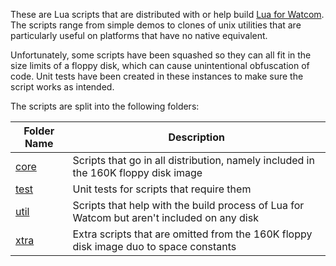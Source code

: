 These are Lua scripts that are distributed with or help build 
[Lua for Watcom](https://github.com/Lethja/lua-watcom).
The scripts range from simple demos to clones of unix utilities
that are particularly useful on platforms that have no native equivalent.

Unfortunately, some scripts have been squashed
so they can all fit in the size limits of a floppy disk, 
which can cause unintentional obfuscation of code.
Unit tests have been created in these instances to make sure the script works
as intended.

The scripts are split into the following folders:

| Folder Name    | Description                                                                                |
|----------------|--------------------------------------------------------------------------------------------|
| [core](./core) | Scripts that go in all distribution, namely included in the 160K floppy disk image         |
| [test](./test) | Unit tests for scripts that require them                                                   |
| [util](./util) | Scripts that help with the build process of Lua for Watcom but aren't included on any disk | 
| [xtra](./xtra) | Extra scripts that are omitted from the 160K floppy disk image duo to space constants      |
